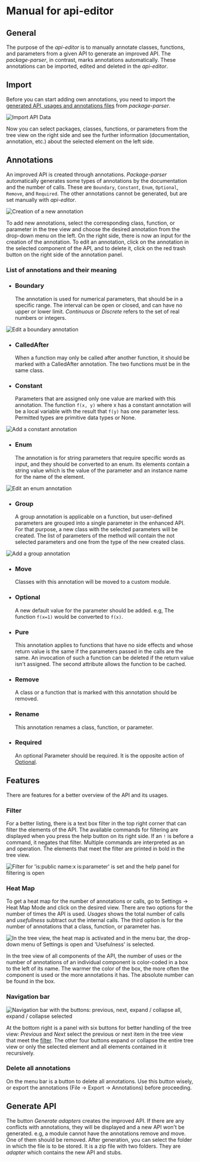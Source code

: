 # Manual for api-editor

## General

The purpose of the _api-editor_ is to manually annotate classes, functions, and parameters from a given API
to generate an improved API. The _package-parser_, in contrast, marks annotations automatically.
These annotations can be imported, edited and deleted in the _api-editor_.

## Import

Before you can start adding own annotations, you need to import the [generated API, usages and annotations files](package-parser/README.md) from _package-parser_.

![Import API Data](img/import.jpg)

Now you can select packages, classes, functions, or parameters from the tree view on the right side and see the further information (documentation, annotation, etc.) about the selected element on the left side.

## Annotations

An improved API is created through annotations.
_Package-parser_ automatically generates some types of annotations by the documentation and the number of calls.
These are `Boundary`, `Constant`, `Enum`, `Optional`, `Remove`, and `Required`.
The other annotations cannot be generated, but are set manually with _api-editor_.

![Creation of a new annotation](img/annotation.jpg)

To add new annotations, select the corresponding class, function, or parameter in the tree view
and choose the desired annotation from the drop-down menu on the left.
On the right side, there is now an input for the creation of the annotation.
To edit an annotation, click on the annotation in the selected component of the API,
and to delete it, click on the red trash button on the right side of the annotation panel.

### List of annotations and their meaning

-   ### Boundary
    The annotation is used for numerical parameters, that should be in a specific range.
    The interval can be open or closed, and can have no upper or lower limit.
    _Continuous_ or _Discrete_ refers to the set of real numbers or integers.

![Edit a boundary annotation](img/boundary.jpg)

-   ### CalledAfter

    When a function may only be called after another function, it should be marked with a CalledAfter annotation.
    The two functions must be in the same class.

-   ### Constant
    Parameters that are assigned only one value are marked with this annotation.
    The function `f(x, y)` where x has a constant annotation will be a local variable with the result that `f(y)` has one parameter less.
    Permitted types are primitive data types or None.

![Add a constant annotation](img/constant.jpg)

-   ### Enum
    The annotation is for string parameters that require specific words as input, and they should be converted to an enum.
    Its elements contain a string value which is the value of the parameter and an instance name for the name of the element.

![Edit an enum annotation](img/enum.jpg)

-   ### Group
    A group annotation is applicable on a function, but user-defined parameters are grouped into a single parameter in the enhanced API.
    For that purpose, a new class with the selected parameters will be created.
    The list of parameters of the method will contain the not selected parameters and one from the type of the new created class.

![Add a group annotation](img/group.jpg)

-   ### Move

    Classes with this annotation will be moved to a custom module.

-   ### Optional

    A new default value for the parameter should be added. e.g, The function `f(x=1)` would be converted to `f(x)`.

-   ### Pure

    This annotation applies to functions that have no side effects and whose return value is the same if the parameters passed in the calls are the same.
    An invocation of such a function can be deleted if the return value isn't assigned.
    The second attribute allows the function to be cached.

-   ### Remove

    A class or a function that is marked with this annotation should be removed.

-   ### Rename

    This annotation renames a class, function, or parameter.

-   ### Required
    An optional Parameter should be required. It is the opposite action of [Optional](#optional).

## Features

There are features for a better overview of the API and its usages.

### Filter

For a better listing, there is a text box filter in the top right corner that can filter the elements of the API.
The available commands for filtering are displayed when you press the help button on its right side.
If an `!` is before a command, it negates that filter.
Multiple commands are interpreted as an and operation.
The elements that meet the filter are printed in bold in the tree view.

![Filter for 'is:public name:x is:parameter' is set and the help panel for filtering is open](img/filter.jpg)

### Heat Map

To get a heat map for the number of annotations or calls, go to Settings → Heat Map Mode and click on the desired view.
There are two options for the number of times the API is used.
_Usages_ shows the total number of calls and _usefullness_ subtract out the internal calls.
The third option is for the number of annotations that a class, function, or parameter has.

![In the tree view, the heat map is activated and in the menu bar, the drop-down menu of Settings is open and 'Usefulness' is selected.](img/heat_map.jpg)

In the tree view of all components of the API,
the number of uses or the number of annotations of an individual component is color-coded in a box to the left of its name.
The warmer the color of the box, the more often the component is used or the more annotations it has.
The absolute number can be found in the box.

### Navigation bar

![Navigation bar with the buttons: previous, next, expand / collapse all, expand / collapse selected](img/navigation.jpg)

At the bottom right is a panel with six buttons for better handling of the tree view:
_Previous_ and _Next_ select the previous or next item in the tree view that meet the [filter](#filter).
The other four buttons expand or collapse the entire tree view or only the selected element and all elements contained in it recursively.

### Delete all annotations

On the menu bar is a button to delete all annotations. Use this button wisely, or export the annotations (File → Export → Annotations) before proceeding.

## Generate API

The button _Generate adapters_ creates the improved API.
If there are any conflicts with annotations, they will be displayed and a new API won't be generated.
e.g, a module cannot have the annotations remove and move. One of them should be removed.
After generation, you can select the folder in which the file is to be stored.
It is a zip file with two folders. They are _adapter_ which contains the new API and stubs.
